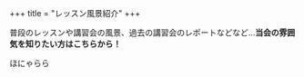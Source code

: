 +++
title = "レッスン風景紹介"
+++

普段のレッスンや講習会の風景、過去の講習会のレポートなどなど…**当会の雰囲気を知りたい方はこちらから！**

<!--more-->

ほにゃらら
